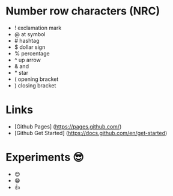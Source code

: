 # Number row characters (NRC)
* ! exclamation mark
* @ at symbol
* \# hashtag
* $ dollar sign
* % percentage
* ^ up arrow
* & and
* \* star
* ( opening bracket
* ) closing bracket
# Links
* [Github Pages] (https://pages.github.com/)
* [Github Get Started] (https://docs.github.com/en/get-started)
# Experiments 😎
* 😊
* 😁
* 👍
